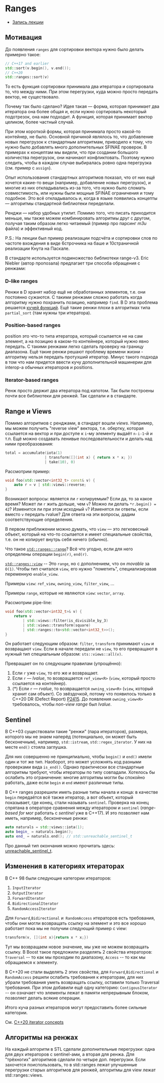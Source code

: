 # Ranges

- [Запись лекции](https://youtu.be/l9RHsi9tFtE)

## Мотивация
До появления ```ranges``` для сортировки вектора нужно было делать примерно такое:
```c++
// C++17 and earlier
std::sort(v.begin(), v.end());
// C++20
std::ranges::sort(v)
```
То есть функция сортировки принимала два итератора и сортировала то, что между ними.
При этом перегрузки, куда можно просто передать вектор, не существовало.

Почему так было сделано? Идея такая &mdash; форма, которая принимает два итератора она более общая и, если нужно сортировать некоторый подотрезок, она нам подходит.
А функция, которая принимает вектор целиком, более частный случай.

При этом короткой формы, которая принимала просто какой-то контейнер, не было.
Основной причиной являлось то, что добавление новых перегрузок к стандартным алгоритмам, приводило к тому, что нужно было добавлять много дополнительных SFINAE проверок.
В примерах к концептам мы видели, что при создании большого количества перегрузок, они начинают конфликтовать.
Поэтому нужно следить, чтобы в каждом случае выбиралась ровно одна перегрузка (см. пример с `assign`).

Опыт использования стандартных алгоритмов показал, что от них ещё хочется какие-то вещи (например, добавление новых перегрузок), и многие из них откладывались из-за того, что нужно было сломать совместимость, или нужны были мощные SFINAE ограничения и тому подобное.
Это всё откладывалось и, когда в языке появились концепты &mdash; алгоритмы стандартной библиотеки переделали.

Ренджи &mdash; набор удобных утилит. Помимо того, что писать приходится меньше, мы также можем комбинировать алгоритмы друг с другом, получая таким образом легко читаемый (пример про парсинг *m3u* файла) и эффективный код.

P.S.: На лекции был пример реализации подсчёта и сортировки слов по частоте вхождения в виде 6строчника на баше и 10страничной реализации Кнута на Паскале.

В стандарте используется подмножество библиотеки range-v3.
Eric Niebler (автор пропозала) предлагает три способа обращения с ренжами:

### D-like ranges
Ренжи в D хранят набор ещё не обработанных элементов, т.е. они постоянно
сужаются. С такими ренжами сложно работать когда алгоритму нужно похранить
позицию, например `find`. В D эта проблема решается [кучей
функций](https://dlang.org/phobos/std_algorithm_searching.html#.findSplit).
Ещё такие ренжи плохи в алгоритмах типа `partial_sort` (там нужны три
итератора).

### Position-based ranges
position это что-то типа итератора, который ссылается не на сам элемент, а на
позицию в каком-то контейнере, который нужно явно передать. С такими ренжами
легко сделать проверку на границу диапазона. Ещё такие ренжи решают проблему
времени жизни - алгоритму нельзя передать протухший итератор. Минус такого
подхода в том что нам придется ввести кучу дополнительной машинерии для
interop-а обычных итераторов и positions.

### Iterator-based ranges
Ренж просто держит два итератора под капотом. Так были построены почти все
библиотеки для ренжей. Так сделали и в стандарте.


## Range и Views
Помимо алгоритмов с ренджами, в стандарт вошли *views*. Например, мы можем
получить "reverse view" вектора, т.е. обертку, которая ссылается на вектор и при
доступе к `i`-му элементу выдаёт `n-i-1`-й и т.п. Ещё можно создавать ленивые
последовательности и делать над ними преобразования:
```c++
total = accumulate(iota(1)
                  | transform([](int x) { return x * x; })
                  | take(10), 0)
```

Рассмотрим пример:
```c++
void foo(std::vector<int32_t> const& v) {
    auto r = v | std::views::reverse;
}
```

Возникают вопросы: является ли `r` копируемым? Если да, то за какое время? Может ли `r` жить дольше, чем `v`?
Можно ли делать `*r.begin() = 42`? Изменится ли при этом исходный `v`?
Изменятся ли ответы, если вместо `v` передать rvalue? Для ответа на эти вопросы, дадим соответствующие определения.

В первом приближении можно думать, что `view` &mdash; это легковесный объект, который на что-то ссылается и имеет специальные свойства, т.е. он не копирует внутрь себя ничего (обычно).

Что такое [`std::ranges::range`](https://en.cppreference.com/w/cpp/ranges/range)? Всё что угодно, если для него определены операции `begin(r)`, `end(r)`.

[`std::ranges::view`](https://en.cppreference.com/w/cpp/ranges/view) -- Это `range`, но с дополнением, что он *movable* за `O(1)`.
Чтобы тип считался `view`, его нужно "пометить", специализировав переменную `enable_view`.

Примеры `view`: `ref_view`, `owning_view`, `filter_view`, ...

Примеры `range`, которые не являются `view`: `vector`, `array`.

Рассмотрим pipe-line:
```c++
void foo(std::vector<int32_t>& v) {
    return v 
        | std::views::filter(is_divisible_by_3) 
        | std::views::transform(square)
        | std::ranges::to<std::vector<int32_t>>();
}
```

Он работает следующим образом: `filter`, `transform` принимают `view` и возвращают `view`.
Если в начале передали не `view`, то его превращают в нужный тип специальным образом: `sts::views::all(v)`.

Превращает он по следующим правилам (упрощённо):

1. Если `r` уже `view`, то его же и возвращает.
2. Если `r` &mdash; *lvalue*, то возвращается `ref_view<R>` (`view`, который просто ссылается на контейнер).
3. (*) Если `r` &mdash; *rvalue*, то возвращается `owning_view<R>` (`view`, который хранит сам объект).
Со звёздочкой, потому что появилось только в C++20 DR (Defect Report) [P2415](https://wg21.link/P2415).
До появления `owning_view<R>` требовалось, чтобы *non-view range* был *lvalue*.


## Sentinel
В C++03 существовали такие "ренжи" (пара итераторов), размера, которого мы не знаем наперёд (потенциально, он может быть бесконечным), например, `std::istream`, `std::regex_iterator`.
У них на месте `end()` стояла заглушка.
 
Для них совершенно не принципиально, чтобы `begin()` и `end()` имели один и тот же тип. Наоборот, это может усложнять код разными проверками вида `is_end()`.
Однако практически все стандартные алгоритмы требуют, чтобы итераторы по типу совпадали.
Хотелось бы ослабить это ограничение: многие алгоритмы могли бы спокойно работать, даже если `begin` и `end` имеют различные типы.

В C++ ranges разрешили иметь разные типы начала и конца: в качестве `begin` передаётся всё также итератор, а вот объект, который показывает, где конец, стали называть `sentinel`.
Проверка на конец спрятана в операторе сравнения между итератором и `sentinel` (*range-based for* мог работать с *sentinel* уже в C++17).
И это позволяет нам иметь, например, бесконечные ренжи:

```c++
auto naturals = std::views::iota(1);
auto begin_ = naturals.begin();
auto end_ = naturals.end(); // std::unreachable_sentinel_t
```
Про данный тип окончания можно прочитать здесь: [unreachable_sentinel_t](https://en.cppreference.com/w/cpp/iterator/unreachable_sentinel_t).

## Изменения в категориях итераторах

В С++ 98 были следующие категории итераторов:

1. ```InputIterator```
2. ```OutputIterator```
3. ```ForwardIterator```
4. ```BidirectionalIterator```
5. ```RandomAccessIterator```

Для ```Forward```,```Bidirectional``` и``` RandomAccess``` итераторов есть требования, чтобы они могли возвращать ссылку на элемент и это все хорошо работает пока мы не получим следующий пример с view:

```c++
transform(v, [](int x){return x * x;})
```

Тут мы возвращаем новое значение, мы уже не можем возвращать ссылку. В Boost такое предложили разделять 2 свойства итераторов: ```Traversal``` -- то как мы проходим по диапазону, ```Access``` -- то как мы обращаемся к элементу.

В С++20 не стали выделять 2 этих свойства, для ```Forward```,```Bidirectional``` и``` RandomAccess``` решили ослабить требования к итераторам, для них убрали требования уметь возвращать ссылку, оставили только Traversal требования. При этом добавили ещё одну категорию: ```ContigousIterator``` -- он означает что элементы лежат в памяти непрерывным блоком, позволяет делать всякие операции.

Итого куча разных итераторов могут предоставить более сильные категории.

См. [C++20 iterator concepts](https://en.cppreference.com/w/cpp/iterator)

## Алгоритмы на ренжах
На каждый алгоритм в STL сделали дополнительные перегрузки: одна для
двух итераторов с sentinel-ами, а вторая для ренжа. Для "трёхногих" алгоритмов
сделали по четыре доп. перегрузки.
Если захочется поиспользовать, то в std::ranges лежат улучшенные перегрузки
старых алгоритмов для ренжей, алгоритмы для view лежат std::ranges::views.


